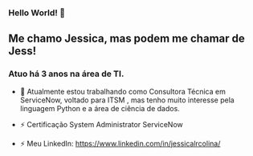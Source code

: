 ### Hello World! 👋

## Me chamo Jessica, mas podem me chamar de Jess!
### Atuo há 3 anos na área de TI.


- 🔭 Atualmente estou trabalhando como Consultora Técnica em ServiceNow, voltado para ITSM , mas tenho muito interesse pela linguagem Python e a área de ciência de dados. 
- ⚡ Certificação System Administrator ServiceNow

- ⚡ Meu LinkedIn: https://www.linkedin.com/in/jessicalrcolina/


